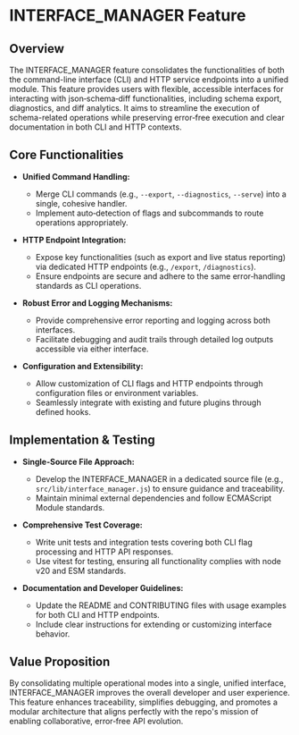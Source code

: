 # INTERFACE_MANAGER Feature

## Overview
The INTERFACE_MANAGER feature consolidates the functionalities of both the command-line interface (CLI) and HTTP service endpoints into a unified module. This feature provides users with flexible, accessible interfaces for interacting with json‑schema‑diff functionalities, including schema export, diagnostics, and diff analytics. It aims to streamline the execution of schema-related operations while preserving error‑free execution and clear documentation in both CLI and HTTP contexts.

## Core Functionalities
- **Unified Command Handling:**
  - Merge CLI commands (e.g., `--export`, `--diagnostics`, `--serve`) into a single, cohesive handler.
  - Implement auto‑detection of flags and subcommands to route operations appropriately.

- **HTTP Endpoint Integration:**
  - Expose key functionalities (such as export and live status reporting) via dedicated HTTP endpoints (e.g., `/export`, `/diagnostics`).
  - Ensure endpoints are secure and adhere to the same error‑handling standards as CLI operations.

- **Robust Error and Logging Mechanisms:**
  - Provide comprehensive error reporting and logging across both interfaces.
  - Facilitate debugging and audit trails through detailed log outputs accessible via either interface.

- **Configuration and Extensibility:**
  - Allow customization of CLI flags and HTTP endpoints through configuration files or environment variables.
  - Seamlessly integrate with existing and future plugins through defined hooks.

## Implementation & Testing
- **Single-Source File Approach:**
  - Develop the INTERFACE_MANAGER in a dedicated source file (e.g., `src/lib/interface_manager.js`) to ensure guidance and traceability.
  - Maintain minimal external dependencies and follow ECMAScript Module standards.

- **Comprehensive Test Coverage:**
  - Write unit tests and integration tests covering both CLI flag processing and HTTP API responses.
  - Use vitest for testing, ensuring all functionality complies with node v20 and ESM standards.

- **Documentation and Developer Guidelines:**
  - Update the README and CONTRIBUTING files with usage examples for both CLI and HTTP endpoints.
  - Include clear instructions for extending or customizing interface behavior.

## Value Proposition
By consolidating multiple operational modes into a single, unified interface, INTERFACE_MANAGER improves the overall developer and user experience. This feature enhances traceability, simplifies debugging, and promotes a modular architecture that aligns perfectly with the repo's mission of enabling collaborative, error‑free API evolution.